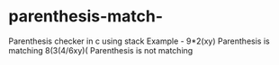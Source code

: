 # parenthesis-match-

Parenthesis checker in c using stack 
Example -
9*2(xy)     Parenthesis is matching
8(3(4/6xy)(    Parenthesis is not matching 
